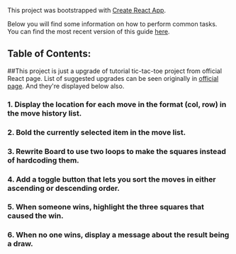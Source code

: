 This project was bootstrapped with [Create React App](https://github.com/facebookincubator/create-react-app).

Below you will find some information on how to perform common tasks.<br>
You can find the most recent version of this guide [here](https://github.com/facebookincubator/create-react-app/blob/master/packages/react-scripts/template/README.md).

## Table of Contents:

##This project is just a upgrade of tutorial tic-tac-toe project from official React page. List of suggested upgrades can be seen originally in [official page](https://reactjs.org/tutorial/tutorial.html#wrapping-up). And they're displayed below also.

### 1. Display the location for each move in the format (col, row) in the move history list.
### 2. Bold the currently selected item in the move list.
### 3. Rewrite Board to use two loops to make the squares instead of hardcoding them.
### 4. Add a toggle button that lets you sort the moves in either ascending or descending order.
### 5. When someone wins, highlight the three squares that caused the win.
### 6. When no one wins, display a message about the result being a draw.


